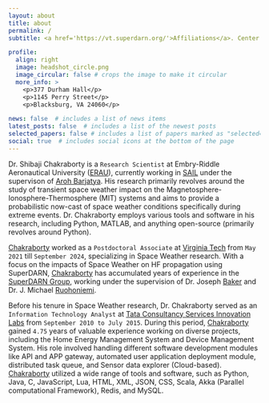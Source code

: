```yaml
---
layout: about
title: about
permalink: /
subtitle: <a href='https://vt.superdarn.org/'>Affiliations</a>. Center for Space Science and Engineering Research, Virginia Tech, Blacksburg, VA.

profile:
  align: right
  image: headshot_circle.png
  image_circular: false # crops the image to make it circular
  more_info: >
    <p>377 Durham Hall</p>
    <p>1145 Perry Street</p>
    <p>Blacksburg, VA 24060</p>

news: false  # includes a list of news items
latest_posts: false  # includes a list of the newest posts
selected_papers: false # includes a list of papers marked as "selected={true}"
social: true  # includes social icons at the bottom of the page
---
```


Dr. Shibaji Chakraborty is a `Research Scientist` at Embry-Riddle Aeronautical University ([ERAU](https://sail.erau.edu/)), currently working in [SAIL](https://sites.erau.edu/sail/) under the supervison of [Aroh Barjatya](https://faculty.erau.edu/Aroh.Barjatya). His research primarily revolves around the study of transient space weather impact on the Magnetosphere-Ionosphere-Thermosphere (MIT) systems and aims to provide a probabilistic now-cast of space weather conditions specifically during extreme events. Dr. Chakraborty employs various tools and software in his research, including Python, MATLAB, and anything open-source (primarily revolves around Python).

[Chakraborty](https://shibaji7.github.io/) worked as a `Postdoctoral Associate` at [Virginia Tech](https://www.vt.edu/) from `May 2021` till `September 2024`, specializing in Space Weather research. With a focus on the impacts of Space Weather on HF propagation using SuperDARN, [Chakraborty](https://shibaji7.github.io/) has accumulated years of experience in the [SuperDARN Group](https://vt.superdarn.org/), working under the supervision of Dr. Joseph [Baker](https://ece.vt.edu/people/profile/baker.html) and Dr. J. Michael [Ruohoniemi](https://ece.vt.edu/people/profile/ruohoniemi.html).

Before his tenure in Space Weather research, Dr. Chakraborty served as an `Information Technology Analyst` at [Tata Consultancy Services Innovation Labs](https://www.tcs.com/what-we-do/research) from `September 2010 to July 2015`. During this period, [Chakraborty](https://shibaji7.github.io/) gained `4.75` years of valuable experience working on diverse projects, including the Home Energy Management System and Device Management System. His role involved handling different software development modules like API and APP gateway, automated user application deployment module, distributed task queue, and Sensor data explorer (Cloud-based). [Chakraborty](https://shibaji7.github.io/) utilized a wide range of tools and software, such as Python, Java, C, JavaScript, Lua, HTML, XML, JSON, CSS, Scala, Akka (Parallel computational Framework), Redis, and MySQL.